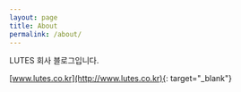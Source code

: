 ```yaml
---
layout: page
title: About
permalink: /about/
---
```





LUTES 회사 블로그입니다.

[www.lutes.co.kr](http://www.lutes.co.kr){: target="_blank"}